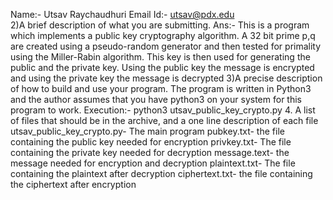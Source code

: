 Name:- Utsav Raychaudhuri
Email Id:- utsav@pdx.edu	
2)A brief description of what you are submitting.
Ans:- This is a program which implements a public key cryptography algorithm. A 32 bit prime p,q are created using a pseudo-random generator and then tested for primality using the Miller-Rabin algorithm. This key is then used for generating the public and the private key. Using the public key the message is encrypted and using the private key the message is decrypted
3)A precise description of how to build and use your program.
The program is written in Python3 and the author assumes that you have python3 on your system for this program to work.
Execution:- python3 utsav_public_key_crypto.py
4. A list of files that should be in the archive, and a one line description of each file
utsav_public_key_crypto.py-  The main program
pubkey.txt- the file containing the public key needed for encryption
privkey.txt- The file containing the private key needed for decryption
message.text- the message needed for encryption and decryption
plaintext.txt- The file containing the plaintext after decryption
ciphertext.txt- the file containing the ciphertext after encryption
